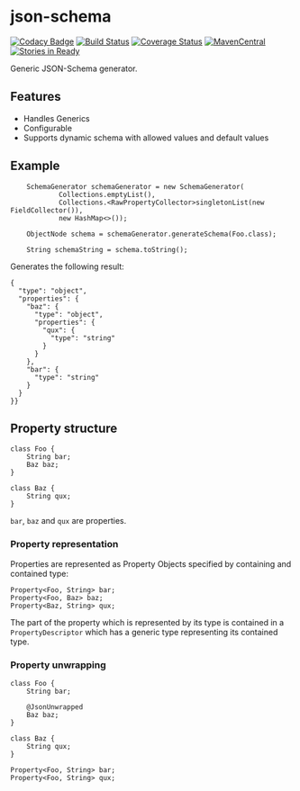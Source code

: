 # json-schema
[![Codacy Badge](https://api.codacy.com/project/badge/Grade/93fedefc8591476d84aa9e3b76ad5f53)](https://app.codacy.com/app/wuan/json-schema?utm_source=github.com&utm_medium=referral&utm_content=Mercateo/json-schema&utm_campaign=badger)
[![Build Status](https://travis-ci.org/Mercateo/json-schema.svg?branch=master)](https://travis-ci.org/Mercateo/json-schema)
[![Coverage Status](https://coveralls.io/repos/github/Mercateo/json-schema/badge.svg?branch=master)](https://coveralls.io/github/Mercateo/json-schema?branch=master)
[![MavenCentral](https://img.shields.io/maven-central/v/com.mercateo/json-schema.svg)](http://search.maven.org/#search%7Cgav%7C1%7Cg%3A%22com.mercateo%22%20AND%20a%3A%22json-schema%22)
[![Stories in Ready](https://badge.waffle.io/Mercateo/json-schema.svg?label=ready&title=Ready)](http://waffle.io/Mercateo/json-schema) 

Generic JSON-Schema generator.

## Features

 * Handles Generics
 * Configurable
 * Supports dynamic schema with allowed values and default values
 
## Example

```$java
    SchemaGenerator schemaGenerator = new SchemaGenerator(
            Collections.emptyList(),
            Collections.<RawPropertyCollector>singletonList(new FieldCollector()),
            new HashMap<>());
    
    ObjectNode schema = schemaGenerator.generateSchema(Foo.class);
    
    String schemaString = schema.toString();
```

Generates the following result:
```$javascript
{
  "type": "object", 
  "properties": {
    "baz": {
      "type": "object", 
      "properties": {
        "qux": {
          "type": "string"
        }
      }
    }, 
    "bar": {
      "type": "string"
    }
  }
}}
```
## Property structure

```
class Foo {
    String bar;
    Baz baz;
}

class Baz {
    String qux;
}
```

`bar`, `baz` and `qux` are properties.

### Property representation

Properties are represented as Property Objects specified by containing and contained type:

```
Property<Foo, String> bar;
Property<Foo, Baz> baz;
Property<Baz, String> qux;
```

The part of the property which is represented by its type is contained in a `PropertyDescriptor` which has a generic type representing its contained type.

### Property unwrapping


```
class Foo {
    String bar;
    
    @JsonUnwrapped
    Baz baz;
}

class Baz {
    String qux;
}
```

```
Property<Foo, String> bar;
Property<Foo, String> qux;
```


